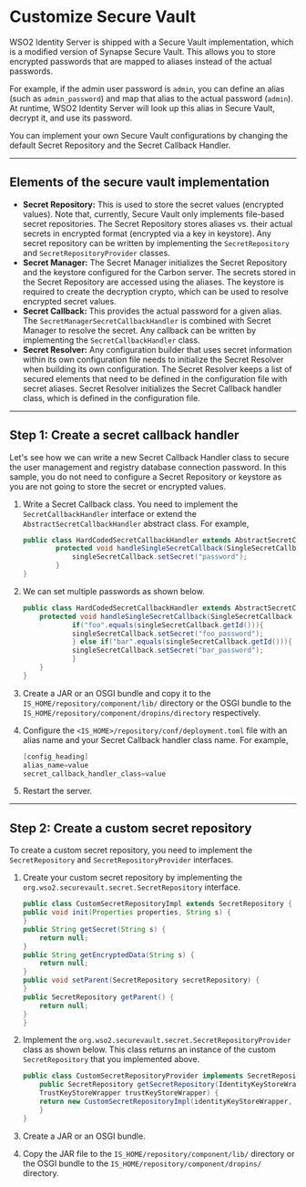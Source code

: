 # Customize Secure Vault

WSO2 Identity Server is shipped with a Secure Vault implementation, which is a
modified version of Synapse Secure Vault. This allows you to store
encrypted passwords that are mapped to aliases instead of the actual passwords. 

For example, if the admin user password is `admin`, you can define an alias (such as `admin_password`) and map that alias to the actual password (`admin`). At runtime, WSO2 Identity Server will look up this alias in Secure Vault, decrypt it, and use its password.

You can implement your own Secure Vault configurations by changing the default Secret Repository and the Secret Callback Handler.

---

## Elements of the secure vault implementation

-   **Secret Repository:** This is used to store the secret values
    (encrypted values). Note that, currently, Secure Vault
    only implements file-based secret repositories. The Secret
    Repository stores aliases vs. their actual secrets in encrypted
    format (encrypted via a key in keystore). Any secret repository
    can be written by implementing the `SecretRepository` and `SecretRepositoryProvider` classes. 
-   **Secret Manager:** The Secret Manager initializes the Secret
    Repository and the keystore configured for the Carbon server. The
    secrets stored in the Secret Repository are accessed using the
    aliases. The keystore is required to create the decryption crypto,
    which can be used to resolve encrypted secret values.  
-   **Secret Callback:** This provides the actual password for a given
    alias. The `SecretManagerSecretCallbackHandler` is
    combined with Secret Manager to resolve the secret. Any callback can
    be written by implementing the `SecretCallbackHandler` class.
-   **Secret Resolver:** Any configuration builder that uses secret
    information within its own configuration file needs to initialize
    the Secret Resolver when building its own configuration. The Secret
    Resolver keeps a list of secured elements that need to be defined in
    the configuration file with secret aliases. Secret Resolver
    initializes the Secret Callback handler class, which is defined in
    the configuration file.

---

## Step 1: Create a secret callback handler

Let's see how we can write a new Secret Callback Handler class to secure
the user management and registry database connection password. In this
sample, you do not need to configure a Secret Repository or keystore as you are not going to store the secret or
encrypted values.

1.  Write a Secret Callback class. You need to implement the
    `SecretCallbackHandler` interface or extend the
    `AbstractSecretCallbackHandler` abstract class. For example,  

    ``` java
    public class HardCodedSecretCallbackHandler extends AbstractSecretCallbackHandler {
            protected void handleSingleSecretCallback(SingleSecretCallback singleSecretCallback) {
                singleSecretCallback.setSecret("password");
            }
    }
    ```

2.  We can set multiple passwords as shown below.

    ``` java
    public class HardCodedSecretCallbackHandler extends AbstractSecretCallbackHandler {
        protected void handleSingleSecretCallback(SingleSecretCallback singleSecretCallback) {
                if("foo".equals(singleSecretCallback.getId())){
                singleSecretCallback.setSecret("foo_password");
                } else if("bar".equals(singleSecretCallback.getId())){
                singleSecretCallback.setSecret("bar_password");
                }
        }
    }
    ```

3.  Create a JAR or an OSGI bundle and copy it to the
    `IS_HOME/repository/component/lib/` directory or the OSGI bundle to the
    `IS_HOME/repository/component/dropins/directory` respectively.

4.  Configure the `<IS_HOME>/repository/conf/deployment.toml` file with an alias name and your Secret Callback handler class name. For example,  

    ``` java
    [config_heading]
    alias_name=value
    secret_callback_handler_class=value
    ```

5.  Restart the server.

---

## Step 2: Create a custom secret repository

To create a custom secret repository, you need to implement the `SecretRepository` and `SecretRepositoryProvider` interfaces.

1.  Create your custom secret repository by implementing the `org.wso2.securevault.secret.SecretRepository` interface.

    ``` java
    public class CustomSecretRepositoryImpl extends SecretRepository {
    public void init(Properties properties, String s) {
    }
    public String getSecret(String s) {
        return null;
    }
    public String getEncryptedData(String s) {
        return null;
    }
    public void setParent(SecretRepository secretRepository) {
    }
    public SecretRepository getParent() {
        return null;
    }
    } 
    ```

2.  Implement the `org.wso2.securevault.secret.SecretRepositoryProvider` class as shown below. This class returns an instance of the custom `SecretRepository` that you implemented above.

    ``` java
    public class CustomSecretRepositoryProvider implements SecretRepositoryProvider {
        public SecretRepository getSecretRepository(IdentityKeyStoreWrapper identityKeyStoreWrapper,
        TrustKeyStoreWrapper trustKeyStoreWrapper) {
        return new CustomSecretRepositoryImpl(identityKeyStoreWrapper, trustKeyStoreWrapper);
        }
    } 
    ```

3.  Create a JAR or an OSGI bundle.

4.  Copy the JAR file to the `IS_HOME/repository/component/lib/` directory or the OSGI bundle to the `IS_HOME/repository/component/dropins/` directory.